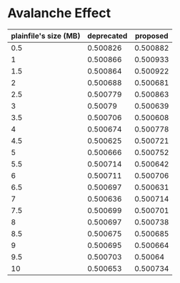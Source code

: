 # Avalanche Effect
plainfile's size (MB) | deprecated | proposed
--- | --- | ---
0.5 | 0.500826 | 0.500882
1 | 0.500866 | 0.500933
1.5 | 0.500864 | 0.500922
2 | 0.500688 | 0.500681
2.5 | 0.500779 | 0.500863
3 | 0.50079 | 0.500639
3.5 | 0.500706 | 0.500608
4 | 0.500674 | 0.500778
4.5 | 0.500625 | 0.500721
5 | 0.500666 | 0.500752
5.5 | 0.500714 | 0.500642
6 | 0.500711 | 0.500706
6.5 | 0.500697 | 0.500631
7 | 0.500636 | 0.500714
7.5 | 0.500699 | 0.500701
8 | 0.500697 | 0.500738
8.5 | 0.500675 | 0.500685
9 | 0.500695 | 0.500664
9.5 | 0.500703 | 0.50064
10 | 0.500653 | 0.500734
